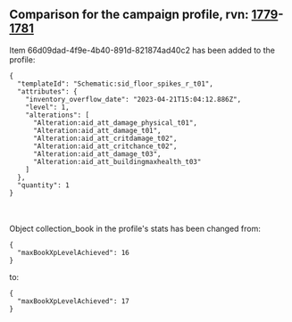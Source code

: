## Comparison for the campaign profile, rvn: [1779](https://github.com/PRO100KatYT/FortniteProfileRevisions/tree/main/profiles/campaign/1779%20campaign.json)-[1781](https://github.com/PRO100KatYT/FortniteProfileRevisions/tree/main/profiles/campaign/1781%20campaign.json)

Item 66d09dad-4f9e-4b40-891d-821874ad40c2 has been added to the profile:

```
{
  "templateId": "Schematic:sid_floor_spikes_r_t01",
  "attributes": {
    "inventory_overflow_date": "2023-04-21T15:04:12.886Z",
    "level": 1,
    "alterations": [
      "Alteration:aid_att_damage_physical_t01",
      "Alteration:aid_att_damage_t01",
      "Alteration:aid_att_critdamage_t02",
      "Alteration:aid_att_critchance_t02",
      "Alteration:aid_att_damage_t03",
      "Alteration:aid_att_buildingmaxhealth_t03"
    ]
  },
  "quantity": 1
}
```

<br><br>
Object collection_book in the profile's stats has been changed from:

```
{
  "maxBookXpLevelAchieved": 16
}
```

to:

```
{
  "maxBookXpLevelAchieved": 17
}
```

<br><br>
